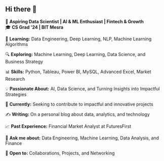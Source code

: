 ## Hi there 👋

🚀 **Aspiring Data Scientist | AI & ML Enthusiast | Fintech & Growth**  
🎓 **CS Grad '24 | BIT Mesra**  

🌱 **Learning:** Data Engineering, Deep Learning, NLP, Machine Learning Algorithms  

🔍 **Exploring:** Machine Learning, Deep Learning, Data Science, and Business Strategy  

📊 **Skills:** Python, Tableau, Power BI, MySQL, Advanced Excel, Market Research  

💡 **Passionate About:** AI, Data Science, and Turning Insights into Impactful Strategies  

🎯 **Currently:** Seeking to contribute to impactful and innovative projects  

✍️ **Writing:** On a personal blog about data, analytics, and technology  

📈 **Past Experience:** Financial Market Analyst at FuturesFirst  

💬 **Ask me about:** Data Engineering, Machine Learning, Data Analysis, and Finance  

🤝 **Open to:** Collaborations, Projects, and Networking

